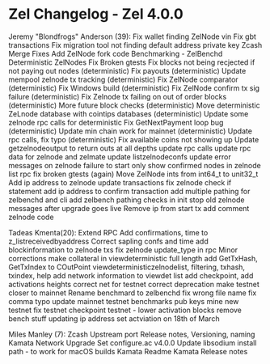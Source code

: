 Zel Changelog - Zel 4.0.0
===============

Jeremy "Blondfrogs" Anderson (39):
      Fix wallet finding ZelNode vin
      Fix gbt transactions
      Fix migration tool not finding default address private key
      Zcash Merge Fixes
      Add ZelNode fork code
      Benchmarking - ZelBenchd
      Deterministic ZelNodes
      Fix Broken gtests
      Fix blocks not being recjected if not paying out nodes (deterministic)
      Fix payouts (deterministic)
      Update mempool zelnode tx tracking (deterministic)
      Fix ZelNode comparator (deterministic)
      Fix Windows build (deterministic)
      Fix ZelNode confirm tx sig failure (deterministic)
      Fix Zelnode tx failing on out of order blocks (deterministic)
      More future block checks (deterministic)
      Move deterministic ZeLnode database with cointips databases (deterministic)
      Update some zelnode rpc calls for deterministic
      Fix GetNextPayment loop bug (deterministic)
      Update min chain work for mainnet (deterministic)
      Update rpc calls, fix typo (deterministic)
      Fix available coins not showing up
      Update getzelnodeoutput to return outs at all depths
      update rpc calls
      update rpc data for zelnode and zelmate
      update listzelnodeconfs
      update error messages on zelnode failure to start
      only show confirmed nodes in zelnode list rpc
      fix broken gtests (again)
      Move ZelNode ints from int64_t to unit32_t
      Add ip address to zelnode update transactions
      fix zelnode check if statement
      add ip address to confirm transaction
      add multiple pathing for zelbenchd and cli
      add zelbench pathing checks in init
      stop old zelnode messages after upgrade goes live
      Remove ip from start tx
      add comment zelnode code

Tadeas Kmenta(20):
      Extend RPC
      Add confirmations, time to z_listreceivedbyaddress
      Correct sapling confs and time
      add blockinformation to zelnode txs
      fix zelnode update_type in rpc
      Minor corrections
      make collateral in viewdeterministic full length
      add GetTxHash, GetTxIndex to COutPoint viewdeterministiczelnodelist, filtering, txhash, txindex, help
      add network information to viewdet list
      add checkpoint, add activations heights correct net for testnet correct deprecation make testnet closer to mainnet
      Rename benchmard to zelbenchd
      fix wrong file name
      fix comma typo
      update mainnet testnet benchmarks pub keys
      mine new testnet
      fix testnet checkpoint
      testnet - lower activation blocks
      remove bench stuff
      updating ip address
      set actviation on 18th of March

Miles Manley (7):
      Zcash Upstream port
      Release notes, Versioning, naming
      Kamata Network Upgrade
      Set configure.ac v4.0.0
      Update libsodium install path - to work for macOS builds
      Kamata Readme
      Kamata Release notes
